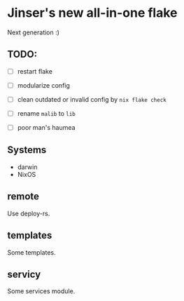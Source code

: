 # Jinser's new all-in-one flake

Next generation :)

## TODO:
- [ ] restart flake

- [ ] modularize config
- [ ] clean outdated or invalid config by `nix flake check`
- [ ] rename `malib` to `lib`
- [ ] poor man's haumea

## Systems

- darwin
- NixOS

## remote

Use deploy-rs.

## templates

Some templates.

## servicy

Some services module.
